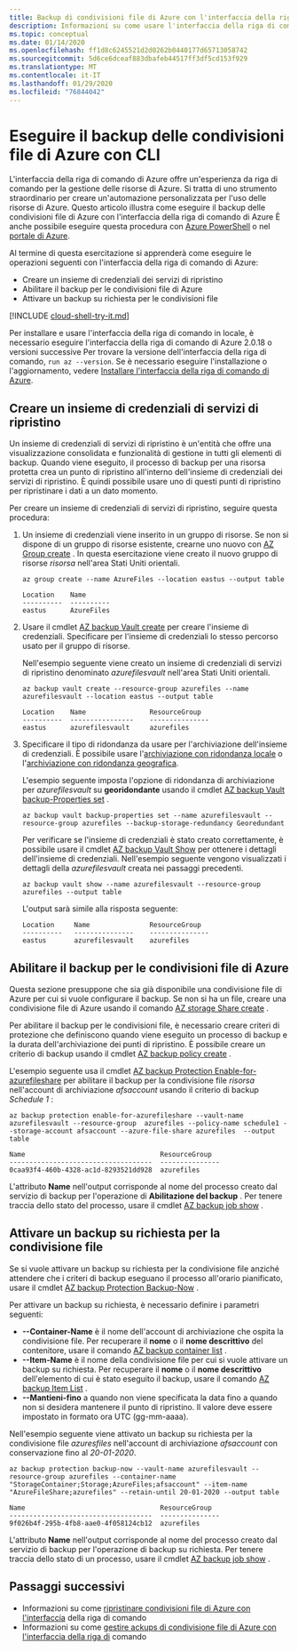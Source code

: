 ```yaml
---
title: Backup di condivisioni file di Azure con l'interfaccia della riga di comando
description: Informazioni su come usare l'interfaccia della riga di comando di Azure per eseguire il backup di condivisioni file di Azure nell'insieme di credenziali
ms.topic: conceptual
ms.date: 01/14/2020
ms.openlocfilehash: ff1d8c6245521d2d0262b0440177d65713058742
ms.sourcegitcommit: 5d6ce6dceaf883dbafeb44517ff3df5cd153f929
ms.translationtype: MT
ms.contentlocale: it-IT
ms.lasthandoff: 01/29/2020
ms.locfileid: "76844042"
---
```

# <a name="back-up-azure-file-shares-with-cli"></a>Eseguire il backup delle condivisioni file di Azure con CLI

L'interfaccia della riga di comando di Azure offre un'esperienza da riga di comando per la gestione delle risorse di Azure. Si tratta di uno strumento straordinario per creare un'automazione personalizzata per l'uso delle risorse di Azure. Questo articolo illustra come eseguire il backup delle condivisioni file di Azure con l'interfaccia della riga di comando di Azure È anche possibile eseguire questa procedura con [Azure PowerShell](https://docs.microsoft.com/azure/backup/backup-azure-afs-automation) o nel [portale di Azure](backup-afs.md).

Al termine di questa esercitazione si apprenderà come eseguire le operazioni seguenti con l'interfaccia della riga di comando di Azure:

* Creare un insieme di credenziali dei servizi di ripristino
* Abilitare il backup per le condivisioni file di Azure
* Attivare un backup su richiesta per le condivisioni file

[!INCLUDE [cloud-shell-try-it.md](../../includes/cloud-shell-try-it.md)]

Per installare e usare l'interfaccia della riga di comando in locale, è necessario eseguire l'interfaccia della riga di comando di Azure 2.0.18 o versioni successive Per trovare la versione dell'interfaccia della riga di comando, `run az --version`. Se è necessario eseguire l'installazione o l'aggiornamento, vedere [Installare l'interfaccia della riga di comando di Azure](https://docs.microsoft.com/cli/azure/install-azure-cli?view=azure-cli-latest).

## <a name="create-a-recovery-services-vault"></a>Creare un insieme di credenziali di servizi di ripristino

Un insieme di credenziali di servizi di ripristino è un'entità che offre una visualizzazione consolidata e funzionalità di gestione in tutti gli elementi di backup. Quando viene eseguito, il processo di backup per una risorsa protetta crea un punto di ripristino all'interno dell'insieme di credenziali dei servizi di ripristino. È quindi possibile usare uno di questi punti di ripristino per ripristinare i dati a un dato momento.

Per creare un insieme di credenziali di servizi di ripristino, seguire questa procedura:

1. Un insieme di credenziali viene inserito in un gruppo di risorse. Se non si dispone di un gruppo di risorse esistente, crearne uno nuovo con [AZ Group create](https://docs.microsoft.com/cli/azure/group?view=azure-cli-latest#az-group-create) . In questa esercitazione viene creato il nuovo gruppo di risorse *risorsa* nell'area Stati Uniti orientali.

    ```azurecli-interactive
    az group create --name AzureFiles --location eastus --output table
    ```

    ```output
    Location    Name
    ----------  ----------
    eastus      AzureFiles
    ```

2. Usare il cmdlet [AZ backup Vault create](https://docs.microsoft.com/cli/azure/backup/vault?view=azure-cli-latest#az-backup-vault-create) per creare l'insieme di credenziali. Specificare per l'insieme di credenziali lo stesso percorso usato per il gruppo di risorse.

    Nell'esempio seguente viene creato un insieme di credenziali di servizi di ripristino denominato *azurefilesvault* nell'area Stati Uniti orientali.

    ```azurecli-interactive
    az backup vault create --resource-group azurefiles --name azurefilesvault --location eastus --output table
    ```

    ```output
    Location    Name                ResourceGroup
    ----------  ----------------    ---------------
    eastus      azurefilesvault     azurefiles
    ```

3. Specificare il tipo di ridondanza da usare per l'archiviazione dell'insieme di credenziali. È possibile usare l'[archiviazione con ridondanza locale](https://docs.microsoft.com/azure/storage/common/storage-redundancy-lrs) o l'[archiviazione con ridondanza geografica](https://docs.microsoft.com/azure/storage/common/storage-redundancy-grs).

    L'esempio seguente imposta l'opzione di ridondanza di archiviazione per *azurefilesvault* su **georidondante** usando il cmdlet [AZ backup Vault backup-Properties set](https://docs.microsoft.com/cli/azure/backup/vault/backup-properties?view=azure-cli-latest#az-backup-vault-backup-properties-set) .

    ```azurecli-interactive
    az backup vault backup-properties set --name azurefilesvault --resource-group azurefiles --backup-storage-redundancy Georedundant
    ```

    Per verificare se l'insieme di credenziali è stato creato correttamente, è possibile usare il cmdlet [AZ backup Vault Show](https://docs.microsoft.com/cli/azure/backup/vault?view=azure-cli-latest#az-backup-vault-show) per ottenere i dettagli dell'insieme di credenziali. Nell'esempio seguente vengono visualizzati i dettagli della *azurefilesvault* creata nei passaggi precedenti.

    ```azurecli-interactive
    az backup vault show --name azurefilesvault --resource-group azurefiles --output table
    ```

    L'output sarà simile alla risposta seguente:

    ```output
    Location     Name               ResourceGroup
    ----------   ---------------    ---------------
    eastus       azurefilesvault    azurefiles
    ```

## <a name="enable-backup-for-azure-file-shares"></a>Abilitare il backup per le condivisioni file di Azure

Questa sezione presuppone che sia già disponibile una condivisione file di Azure per cui si vuole configurare il backup. Se non si ha un file, creare una condivisione file di Azure usando il comando [AZ storage Share create](https://docs.microsoft.com/cli/azure/storage/share?view=azure-cli-latest#az-storage-share-create) .

Per abilitare il backup per le condivisioni file, è necessario creare criteri di protezione che definiscono quando viene eseguito un processo di backup e la durata dell'archiviazione dei punti di ripristino. È possibile creare un criterio di backup usando il cmdlet [AZ backup policy create](https://docs.microsoft.com/cli/azure/backup/policy?view=azure-cli-latest#az-backup-policy-create) .

L'esempio seguente usa il cmdlet [AZ backup Protection Enable-for-azurefileshare](https://docs.microsoft.com/cli/azure/backup/protection?view=azure-cli-latest#az-backup-protection-enable-for-azurefileshare) per abilitare il backup per la condivisione file *risorsa* nell'account di archiviazione *afsaccount* usando il criterio di backup *Schedule 1* :

```azurecli-interactive
az backup protection enable-for-azurefileshare --vault-name azurefilesvault --resource-group  azurefiles --policy-name schedule1 --storage-account afsaccount --azure-file-share azurefiles  --output table
```

```output
Name                                  ResourceGroup
------------------------------------  ---------------
0caa93f4-460b-4328-ac1d-8293521dd928  azurefiles
```

L'attributo **Name** nell'output corrisponde al nome del processo creato dal servizio di backup per l'operazione di **Abilitazione del backup** . Per tenere traccia dello stato del processo, usare il cmdlet [AZ backup job show](https://docs.microsoft.com/cli/azure/backup/job?view=azure-cli-latest#az-backup-job-show) .

## <a name="trigger-an-on-demand-backup-for-file-share"></a>Attivare un backup su richiesta per la condivisione file

Se si vuole attivare un backup su richiesta per la condivisione file anziché attendere che i criteri di backup eseguano il processo all'orario pianificato, usare il cmdlet [AZ backup Protection Backup-Now](https://docs.microsoft.com/cli/azure/backup/protection?view=azure-cli-latest#az-backup-protection-backup-now) .

Per attivare un backup su richiesta, è necessario definire i parametri seguenti:

* **--Container-Name** è il nome dell'account di archiviazione che ospita la condivisione file. Per recuperare il **nome** o il **nome descrittivo** del contenitore, usare il comando [AZ backup container list](/cli/azure/backup/container?view=azure-cli-latest#az-backup-container-list) .
* **--Item-Name** è il nome della condivisione file per cui si vuole attivare un backup su richiesta. Per recuperare il **nome** o il **nome descrittivo** dell'elemento di cui è stato eseguito il backup, usare il comando [AZ backup Item List](https://docs.microsoft.com/cli/azure/backup/item?view=azure-cli-latest#az-backup-item-list) .
* **--Mantieni-fino** a quando non viene specificata la data fino a quando non si desidera mantenere il punto di ripristino. Il valore deve essere impostato in formato ora UTC (gg-mm-aaaa).

Nell'esempio seguente viene attivato un backup su richiesta per la condivisione file *azuresfiles* nell'account di archiviazione *afsaccount* con conservazione fino al *20-01-2020*.

```azurecli-interactive
az backup protection backup-now --vault-name azurefilesvault --resource-group azurefiles --container-name "StorageContainer;Storage;AzureFiles;afsaccount" --item-name "AzureFileShare;azurefiles" --retain-until 20-01-2020 --output table
```

```output
Name                                  ResourceGroup
------------------------------------  ---------------
9f026b4f-295b-4fb8-aae0-4f058124cb12  azurefiles
```

L'attributo **Name** nell'output corrisponde al nome del processo creato dal servizio di backup per l'operazione di backup su richiesta. Per tenere traccia dello stato di un processo, usare il cmdlet [AZ backup job show](https://docs.microsoft.com/cli/azure/backup/job?view=azure-cli-latest#az-backup-job-show) .

## <a name="next-steps"></a>Passaggi successivi

* Informazioni su come [ripristinare condivisioni file di Azure con l'interfaccia](restore-afs-cli.md) della riga di comando
* Informazioni su come [gestire ackups di condivisione file di Azure con l'interfaccia della riga di](manage-afs-backup-cli.md) comando
